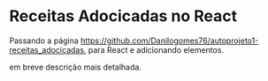 # Receitas Adocicadas no React

Passando a página https://github.com/Danilogomes76/autoprojeto1-receitas_adocicadas, para React e adicionando elementos.

em breve descrição mais detalhada.
